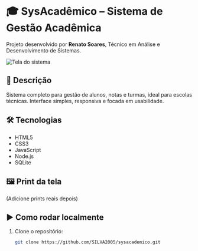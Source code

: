 # 🎓 SysAcadêmico – Sistema de Gestão Acadêmica

Projeto desenvolvido por **Renato Soares**, Técnico em Análise e Desenvolvimento de Sistemas.

![Tela do sistema](https://i.postimg.cc/FfggP60s/IMG-20250405-WA0007.jpg)

## 📌 Descrição
Sistema completo para gestão de alunos, notas e turmas, ideal para escolas técnicas. Interface simples, responsiva e focada em usabilidade.

## 🛠️ Tecnologias
- HTML5
- CSS3
- JavaScript
- Node.js
- SQLite

## 🖼️ Print da tela
(Adicione prints reais depois)

## ▶️ Como rodar localmente
1. Clone o repositório:
   ```bash
   git clone https://github.com/SILVA2005/sysacademico.git
